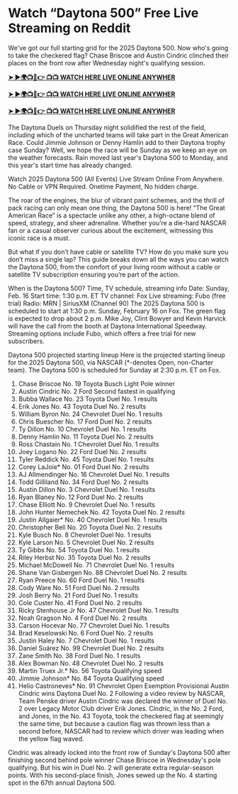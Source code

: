 # Watch “Daytona 500” Free Live Streaming on Reddit 

We've got our full starting grid for the 2025 Daytona 500. Now who's going to take the checkered flag? Chase Briscoe and Austin Cindric clinched their places on the front row after Wednesday night's qualifying session.

**[➤ ►🌍📺📱👉 📺📺 WATCH HERE LIVE ONLINE ANYWHER](https://tinyurl.com/3f57ttv2)**

**[➤ ►🌍📺📱👉 📺📺 WATCH HERE LIVE ONLINE ANYWHER](https://tinyurl.com/3f57ttv2)**

**[➤ ►🌍📺📱👉 📺📺 WATCH HERE LIVE ONLINE ANYWHER](https://tinyurl.com/3f57ttv2)**

The Daytona Duels on Thursday night solidified the rest of the field, including which of the uncharted teams will take part in the Great American Race. Could Jimmie Johnson or Denny Hamlin add to their Daytona trophy case Sunday? Well, we hope the race will be Sunday as we keep an eye on the weather forecasts. Rain moved last year's Daytona 500 to Monday, and this year's start time has already changed.

Watch 2025 Daytona 500 (All Events) Live Stream Online From Anywhere. No Cable or VPN Required. Onetime Payment, No hidden charge.


The roar of the engines, the blur of vibrant paint schemes, and the thrill of pack racing can only mean one thing, the Daytona 500 is here! “The Great American Race” is a spectacle unlike any other, a high-octane blend of speed, strategy, and sheer adrenaline. Whether you’re a die-hard NASCAR fan or a casual observer curious about the excitement, witnessing this iconic race is a must.

But what if you don’t have cable or satellite TV? How do you make sure you don’t miss a single lap? This guide breaks down all the ways you can watch the Daytona 500, from the comfort of your living room without a cable or satellite TV subscription ensuring you’re part of the action.

When is the Daytona 500? Time, TV schedule, streaming info
Date: Sunday, Feb. 16
Start time: 1:30 p.m. ET
TV channel: Fox
Live streaming: Fubo (free trial)
Radio: MRN | SiriusXM (Channel 90)
The 2025 Daytona 500 is scheduled to start at 1:30 p.m. Sunday, February 16 on Fox. The green flag is expected to drop about 2 p.m. Mike Joy, Clint Bowyer and Kevin Harvick will have the call from the booth at Daytona International Speedway. Streaming options include Fubo, which offers a free trial for new subscribers.

Daytona 500 projected starting lineup
Here is the projected starting lineup for the 2025 Daytona 500, via NASCAR (*-denotes Open, non-Charter team). The Daytona 500 is scheduled for Sunday at 2:30 p.m. ET on Fox.

1. Chase Briscoe No. 19 Toyota Busch Light Pole winner
2. Austin Cindric No. 2 Ford Second fastest in qualifying
3. Bubba Wallace No. 23 Toyota Duel No. 1 results
4. Erik Jones No. 43 Toyota Duel No. 2 results
5. William Byron No. 24 Chevrolet Duel No. 1 results
6. Chris Buescher No. 17 Ford Duel No. 2 results
7. Ty Dillon No. 10 Chevrolet Duel No. 1 results
8. Denny Hamlin No. 11 Toyota Duel No. 2 results
9. Ross Chastain No. 1 Chevrolet Duel No. 1 results
10. Joey Logano No. 22 Ford Duel No. 2 results
11. Tyler Reddick No. 45 Toyota Duel No. 1 results
12. Corey LaJoie* No. 01 Ford Duel No. 2 results
13. AJ Allmendinger No. 16 Chevrolet Duel No. 1 results
14. Todd Gilliland No. 34 Ford Duel No. 2 results
15. Austin Dillon No. 3 Chevrolet Duel No. 1 results
16. Ryan Blaney No. 12 Ford Duel No. 2 results
17. Chase Elliott No. 9 Chevrolet Duel No. 1 results
18. John Hunter Nemechek No. 42 Toyota Duel No. 2 results
19. Justin Allgaier* No. 40 Chevrolet Duel No. 1 results
20. Christopher Bell No. 20 Toyota Duel No. 2 results
21. Kyle Busch No. 8 Chevrolet Duel No. 1 results
22. Kyle Larson No. 5 Chevrolet Duel No. 2 results
23. Ty Gibbs No. 54 Toyota Duel No. 1 results
24. Riley Herbst No. 35 Toyota Duel No. 2 results
25. Michael McDowell No. 71 Chevrolet Duel No. 1 results
26. Shane Van Gisbergen No. 88 Chevrolet Duel No. 2 results
27. Ryan Preece No. 60 Ford Duel No. 1 results
28. Cody Ware No. 51 Ford Duel No. 2 results
29. Josh Berry No. 21 Ford Duel No. 1 results
30. Cole Custer No. 41 Ford Duel No. 2 results
31. Ricky Stenhouse Jr No. 47 Chevrolet Duel No. 1 results
32. Noah Gragson No. 4 Ford Duel No. 2 results
33. Carson Hocevar No. 77 Chevrolet Duel No. 1 results
34. Brad Keselowski No. 6 Ford Duel No. 2 results
35. Justin Haley No. 7 Chevrolet Duel No. 1 results
36. Daniel Suárez No. 99 Chevrolet Duel No. 2 results
37. Zane Smith No. 38 Ford Duel No. 1 results
38. Alex Bowman No. 48 Chevrolet Duel No. 2 results
39. Martin Truex Jr.* No. 56 Toyota Qualifying speed
40. Jimmie Johnson* No. 84 Toyota Qualifying speed
41. Helio Castroneves* No. 91 Chevrolet Open Exemption Provisional
Austin Cindric wins Daytona Duel No. 2
Following a video review by NASCAR, Team Penske driver Austin Cindric was declared the winner of Duel No. 2 over Legacy Motor Club driver Erik Jones. Cindric, in the No. 2 Ford, and Jones, in the No. 43 Toyota, took the checkered flag at seemingly the same time, but because a caution flag was thrown less than a second before, NASCAR had to review which driver was leading when the yellow flag waved.

Cindric was already locked into the front row of Sunday's Daytona 500 after finishing second behind pole winner Chase Briscoe in Wednesday's pole qualifying. But his win in Duel No. 2 will generate extra regular-season points. With his second-place finish, Jones sewed up the No. 4 starting spot in the 67th annual Daytona 500.
